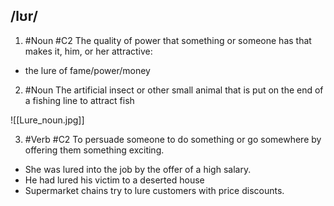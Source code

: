 ## /lʊr/  
1. #Noun
#C2
The quality of power that something or someone has that makes it, him, or her attractive:

- the lure of fame/power/money

2. #Noun 
The artificial insect or other small animal that is put on the end of a fishing line to attract fish

![[Lure_noun.jpg]]

3. #Verb
#C2
To persuade someone to do something or go somewhere by offering them something exciting.

- She was lured into the job by the offer of a high salary.
- He had lured his victim to a deserted house
- Supermarket chains try to lure customers with price discounts.